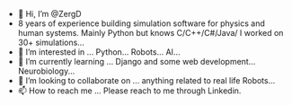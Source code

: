 - 👋 Hi, I’m @ZergD
- 8 years of experience building simulation software for physics and human systems. Mainly Python but knows C/C++/C#/Java/ I worked on 30+ simulations...
- 👀 I’m interested in ... Python... Robots... AI...
- 🌱 I’m currently learning ... Django and some web development... Neurobiology...
- 💞️ I’m looking to collaborate on ... anything related to real life Robots...
- 📫 How to reach me ... Please reach to me through Linkedin.

<!---
ZergD/ZergD is a ✨ special ✨ repository because its `README.md` (this file) appears on your GitHub profile.
You can click the Preview link to take a look at your changes.
--->
